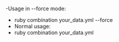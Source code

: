 -Usage in --force mode: 
- ruby combination your_data.yml --force
- Normal usage:
- ruby combination your_data.yml
